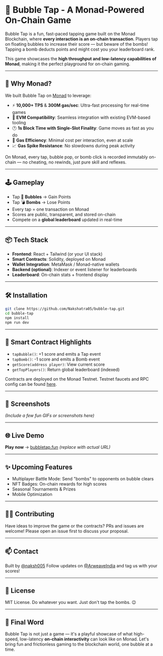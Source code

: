 # 🎈 Bubble Tap - A Monad-Powered On-Chain Game

Bubble Tap is a fun, fast-paced tapping game built on the Monad Blockchain, where **every interaction is an on-chain transaction**. Players tap on floating bubbles to increase their score — but beware of the bombs! Tapping a bomb deducts points and might cost you your leaderboard rank.

This game showcases the **high throughput and low-latency capabilities of Monad**, making it the perfect playground for on-chain gaming.

---

## 🚀 Why Monad?

We built Bubble Tap on [Monad](https://monad.xyz) to leverage:

- ⚡ **10,000+ TPS** & **300M gas/sec**: Ultra-fast processing for real-time games  
- 🧠 **EVM Compatibility**: Seamless integration with existing EVM-based tooling  
- 🕐 **1s Block Time with Single-Slot Finality**: Game moves as fast as you do  
- 💸 **Gas Efficiency**: Minimal cost per interaction, even at scale  
- 📈 **Gas Spike Resistance**: No slowdowns during peak activity

On Monad, every tap, bubble pop, or bomb click is recorded immutably on-chain — no cheating, no rewinds, just pure skill and reflexes.

---

## 🕹 Gameplay

- Tap 🎈 **Bubbles** → Gain Points  
- Tap 💣 **Bombs** → Lose Points  
- Every tap = one transaction on Monad  
- Scores are public, transparent, and stored on-chain  
- Compete on a **global leaderboard** updated in real-time  

---

## 📦 Tech Stack

- **Frontend**: React + Tailwind (or your UI stack)
- **Smart Contracts**: Solidity, deployed on Monad
- **Wallet Integration**: MetaMask / Monad-native wallets
- **Backend (optional)**: Indexer or event listener for leaderboards
- **Leaderboard**: On-chain stats + frontend display

---

## 🛠 Installation

```bash
git clone https://github.com/Nakshatra05/bubble-tap.git
cd bubble-tap
npm install
npm run dev
````

---

## 🧠 Smart Contract Highlights

* `tapBubble()`: +1 score and emits a Tap event
* `tapBomb()`: -1 score and emits a Bomb event
* `getScore(address player)`: View current score
* `getTopPlayers()`: Return global leaderboard (indexed)

Contracts are deployed on the Monad Testnet. Testnet faucets and RPC config can be found [here](https://docs.monad.xyz).

---

## 📸 Screenshots

*(Include a few fun GIFs or screenshots here)*

---

## 🌐 Live Demo

**Play now** → [bubbletap.fun](https://bubbletap.fun) *(replace with actual URL)*

---

## ✨ Upcoming Features

* Multiplayer Battle Mode: Send "bombs" to opponents on bubble clears
* NFT Badges: On-chain rewards for high scores
* Seasonal Tournaments & Prizes
* Mobile Optimization

---

## 🧑‍💻 Contributing

Have ideas to improve the game or the contracts? PRs and issues are welcome!
Please open an issue first to discuss your proposal.

---

## 📫 Contact

Built by [@naksh005](https://x.com/naksh005)
Follow updates on [@ArweaveIndia](https://x.com/ArweaveIndia) and tag us with your scores!

---

## 📝 License

MIT License. Do whatever you want. Just don't tap the bombs. 😉

---

## 💬 Final Word

Bubble Tap is not just a game — it's a playful showcase of what high-speed, low-latency **on-chain interactivity** can look like on Monad. Let's bring fun and frictionless gaming to the blockchain world, one bubble at a time.


